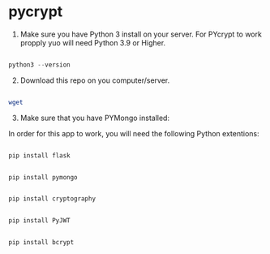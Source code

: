 # pycrypt
 

 1. Make sure you have Python 3 install on your server. For PYcrypt to work propply yuo will need Python 3.9 or Higher.

 ```python

 python3 --version

 ```

 2. Download this repo on you computer/server.

 ```bash

 wget

 ```

 3. Make sure that you have PYMongo installed:


In order for this app to work, you will need the following Python extentions:

```python

pip install flask

```

```python

pip install pymongo

```

```python

pip install cryptography

```

```python

pip install PyJWT

```

```python

pip install bcrypt

```

